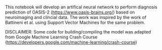 This notebook will develop an artifical neural network to perform diagnosis prediction of OASIS-2 (https://www.oasis-brains.org/) based on neuroimaging and clincial data. The work was inspired by the work of Battineni et al. using Support Vector Machines for the same problem.

DISCLAIMER: Some code for building/compiling the model was adapted from Google Machine Learning Crash Course (https://developers.google.com/machine-learning/crash-course)

